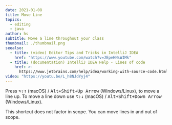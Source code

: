 ```yaml
---
date: 2021-01-08
title: Move Line
topics:
  - editing
  - java
author: hs
subtitle: Move a line throughout your class
thumbnail: ./thumbnail.png
seealso:
  - title: (video) Editor Tips and Tricks in IntelliJ IDEA
    href: "https://www.youtube.com/watch?v=JEpeHNsWIMk"
  - title: (documentation) IntelliJ IDEA Help - Lines of code
    href: >-
      https://www.jetbrains.com/help/idea/working-with-source-code.html#editor_lines_code_blocks
video: "https://youtu.be/L_h8NJdYyj4"
---
```


Press <kbd>⌥⇧↑</kbd> (macOS) / <kbd>Alt+Shift+Up Arrow</kbd> (Windows/Linux), to move a line up. To move a line down use <kbd>⌥⇧↓</kbd> (macOS) / <kbd>Alt+Shift+Down Arrow</kbd> (Windows/Linux).

This shortcut does not factor in scope. You can move lines in and out of scope.
